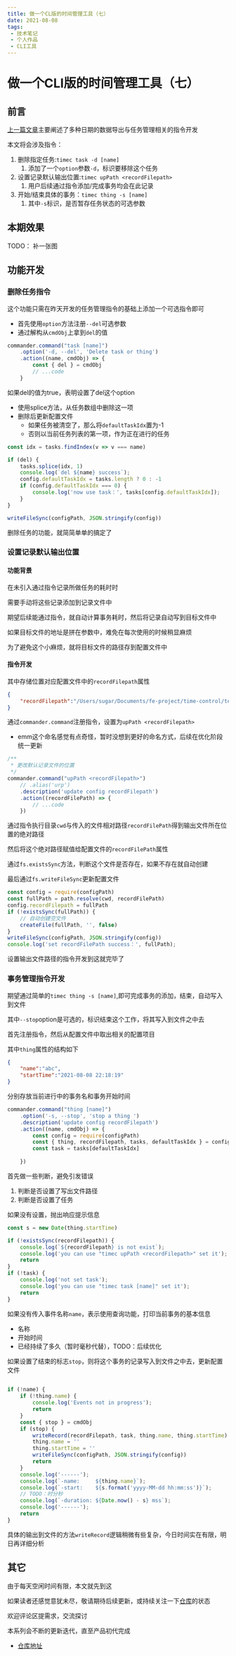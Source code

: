 ```yaml
---
title: 做一个CL版的时间管理工具（七）
date: 2021-08-08
tags:
 - 技术笔记
 - 个人作品
 - CLI工具
---
```

# 做一个CLI版的时间管理工具（七）

## 前言
[上一篇文章](./time-tools-6.md)主要阐述了多种日期的数据导出与任务管理相关的指令开发

本文将会涉及指令：
1. 删除指定任务:`timec task -d [name]`
   1. 添加了一个`option`参数`-d`，标识要移除这个任务
2. 设置记录默认输出位置:`timec upPath <recordFilepath>`
   1. 用户后续通过指令添加/完成事务均会在此记录
3. 开始/结束具体的事务：`timec thing -s [name]`
   1. 其中`-s`标识，是否暂存任务状态的可选参数

## 本期效果
TODO： 补一张图

## 功能开发
### 删除任务指令
这个功能只需在昨天开发的任务管理指令的基础上添加一个可选指令即可
* 首先使用`option`方法注册`--del`可选参数
* 通过解构从`cmdObj`上拿到`del`的值
```js
commander.command("task [name]")
    .option('-d, --del', 'Delete task or thing')
    .action((name, cmdObj) => {
        const { del } = cmdObj
        // ...code
    }
```

如果del的值为true，表明设置了del这个option
* 使用splice方法，从任务数组中删除这一项
* 删除后更新配置文件
  * 如果任务被清空了，那么将`defaultTaskIdx`置为-1
  * 否则以当前任务列表的第一项，作为正在进行的任务

```js
const idx = tasks.findIndex(v => v === name)

if (del) {
    tasks.splice(idx, 1)
    console.log(`del ${name} success`);
    config.defaultTaskIdx = tasks.length ? 0 : -1
    if (config.defaultTaskIdx === 0) {
        console.log('now use task：', tasks[config.defaultTaskIdx]);
    }
}

writeFileSync(configPath, JSON.stringify(config))
```
删除任务的功能，就简简单单的搞定了

### 设置记录默认输出位置

#### 功能背景
在未引入通过指令记录所做任务的耗时时

需要手动将这些记录添加到记录文件中

期望后续能通过指令，就自动计算事务耗时，然后将记录自动写到目标文件中

如果目标文件的地址是拼在参数中，难免在每次使用的时候稍显麻烦

为了避免这个小麻烦，就将目标文件的路径存到配置文件中

#### 指令开发
其中存储位置对应配置文件中的`recordFilepath`属性
```json
{
    "recordFilepath":"/Users/sugar/Documents/fe-project/time-control/test.md"
}
```

通过`commander.command`注册指令，设置为`upPath <recordFilepath>`
* emm这个命名感觉有点奇怪，暂时没想到更好的命名方式，后续在优化阶段统一更新

```js
/**
 * 更改默认记录文件的位置
 */
commander.command("upPath <recordFilepath>")
    // .alias('urp')
    .description('update config recordFilepath')
    .action((recordFilePath) => {
        // ...code
    })
```

通过指令执行目录`cwd`与传入的文件相对路径`recordFilePath`得到输出文件所在位置的绝对路径

然后将这个绝对路径赋值给配置文件的`recordFilePath`属性

通过`fs.existsSync`方法，判断这个文件是否存在，如果不存在就自动创建

最后通过`fs.writeFileSync`更新配置文件
```js
const config = require(configPath)
const fullPath = path.resolve(cwd, recordFilePath)
config.recordFilepath = fullPath
if (!existsSync(fullPath)) {
    // 自动创建空文件
    createFile(fullPath, '', false)
}
writeFileSync(configPath, JSON.stringify(config))
console.log('set recordFilePath success：', fullPath);
```

设置输出文件路径的指令开发到这就完毕了


### 事务管理指令开发
期望通过简单的`timec thing -s [name]`,即可完成事务的添加，结束，自动写入到文件

其中`--stop`option是可选的，标识结束这个工作，将其写入到文件之中去

首先注册指令，然后从配置文件中取出相关的配置项目

其中`thing`属性的结构如下
```json
{
    "name":"abc",
    "startTime":"2021-08-08 22:18:19"
}
```
分别存放当前进行中的事务名和事务开始时间

```js
commander.command("thing [name]")
    .option('-s, --stop', 'stop a thing ')
    .description('update config recordFilepath')
    .action((name, cmdObj) => {
        const config = require(configPath)
        const { thing, recordFilepath, tasks, defaultTaskIdx } = config
        const task = tasks[defaultTaskIdx]
        
    })
```

首先做一些判断，避免引发错误
1. 判断是否设置了写出文件路径
2. 判断是否设置了任务

如果没有设置，抛出响应提示信息
```js
const s = new Date(thing.startTime)

if (!existsSync(recordFilepath)) {
    console.log(`${recordFilepath} is not exist`);
    console.log('you can use "timec upPath <recordFilepath>" set it');
    return
}
if (!task) {
    console.log('not set task');
    console.log('you can use "timec task [name]" set it');
    return
}

```

如果没有传入事件名称`name`，表示使用查询功能，打印当前事务的基本信息
* 名称
* 开始时间
* 已经持续了多久（暂时毫秒代替），TODO：后续优化

如果设置了结束的标志`stop`，则将这个事务的记录写入到文件之中去，更新配置文件

```js
      
if (!name) {
    if (!thing.name) {
        console.log('Events not in progress');
        return
    }
    const { stop } = cmdObj
    if (stop) {
        writeRecord(recordFilepath, task, thing.name, thing.startTime)
        thing.name = ''
        thing.startTime = ''
        writeFileSync(configPath, JSON.stringify(config))
        return
    }
    console.log('------');
    console.log(`-name:     ${thing.name}`);
    console.log(`-start:    ${s.format('yyyy-MM-dd hh:mm:ss')}`);
    // TODO：时分秒
    console.log(`-duration: ${Date.now() - s} mss`);
    console.log('------');
    return
}
```

具体的输出到文件的方法`writeRecord`逻辑稍微有些复杂，今日时间实在有限，明日再详细分析

## 其它

由于每天空闲时间有限，本文就先到这

如果读者还感觉意犹未尽，敬请期待后续更新，或持续关注一下[仓库](https://github.com/ATQQ/time-control)的状态

欢迎评论区提需求，交流探讨

本系列会不断的更新迭代，直至产品初代完成

* [仓库地址](https://github.com/ATQQ/time-control)

<comment/>
<tongji/>